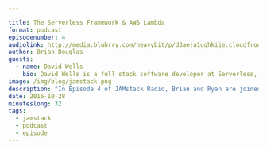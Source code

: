 ```yaml
---

title: The Serverless Framework & AWS Lambda
format: podcast
episodenumber: 4
audiolink: http://media.blubrry.com/heavybit/p/d3aeja1uqhkije.cloudfront.net/podcasts/jamstack-radio/20160817-jamstack-radio-004.mp3
author: Brian Douglas
guests:
  - name: David Wells
    bio: David Wells is a full stack software developer at Serverless, where he gives developers the tools to build and operate serverless architectures.
image: /img/blog/jamstack.png
description: "In Episode 4 of JAMstack Radio, Brian and Ryan are joined by engineer David Wells who explains the Serverless Framework and automation using AWS Lambda. The three cover topics including potential pain points of complex microservices, advantages of event-driven architectures, and writing Kanye skills for Amazon’s Alexa. Plus a new round of JAMPicks."
date: 2016-10-28
minuteslong: 32
tags:
  - jamstack
  - podcast
  - episode
---
```

